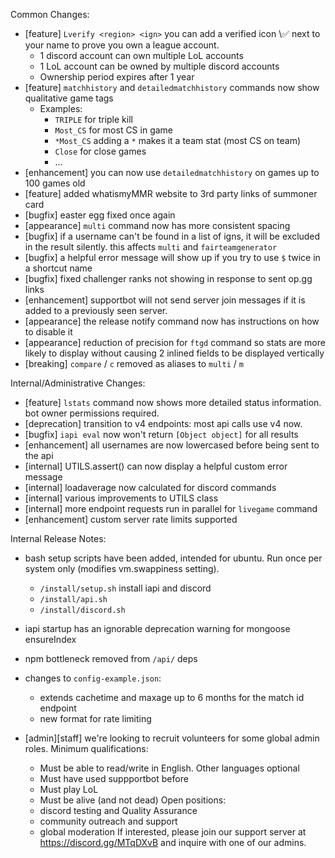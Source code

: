Common Changes:
- [feature] `Lverify <region> <ign>` you can add a verified icon \✅ next to your name to prove you own a league account.
    - 1 discord account can own multiple LoL accounts
    - 1 LoL account can be owned by multiple discord accounts
    - Ownership period expires after 1 year
- [feature] `matchhistory` and `detailedmatchhistory` commands now show qualitative game tags
    - Examples:
        - `TRIPLE` for triple kill
        - `Most_CS` for most CS in game
        - `*Most_CS` adding a `*` makes it a team stat (most CS on team)
        - `Close` for close games
        - ...
- [enhancement] you can now use `detailedmatchhistory` on games up to 100 games old
- [feature] added whatismyMMR website to 3rd party links of summoner card
- [bugfix] easter egg fixed once again
- [appearance] `multi` command now has more consistent spacing
- [bugfix] if a username can't be found in a list of igns, it will be excluded in the result silently. this affects `multi` and `fairteamgenerator`
- [bugfix] a helpful error message will show up if you try to use `$` twice in a shortcut name
- [bugfix] fixed challenger ranks not showing in response to sent op.gg links
- [enhancement] supportbot will not send server join messages if it is added to a previously seen server.
- [appearance] the release notify command now has instructions on how to disable it
- [appearance] reduction of precision for `ftgd` command so stats are more likely to display without causing 2 inlined fields to be displayed vertically
- [breaking] `compare` / `c` removed as aliases to `multi` / `m`

Internal/Administrative Changes:
- [feature] `lstats` command now shows more detailed status information. bot owner permissions required.
- [deprecation] transition to v4 endpoints: most api calls use v4 now.
- [bugfix] `iapi eval` now won't return `[Object object]` for all results
- [enhancement] all usernames are now lowercased before being sent to the api
- [internal] UTILS.assert() can now display a helpful custom error message
- [internal] loadaverage now calculated for discord commands
- [internal] various improvements to UTILS class
- [internal] more endpoint requests run in parallel for `livegame` command
- [enhancement] custom server rate limits supported


Internal Release Notes:
- bash setup scripts have been added, intended for ubuntu. Run once per system only (modifies vm.swappiness setting).
    - `/install/setup.sh` install iapi and discord
    - `/install/api.sh`
    - `/install/discord.sh`
- iapi startup has an ignorable deprecation warning for mongoose ensureIndex
- npm bottleneck removed from `/api/` deps
- changes to `config-example.json`:
    - extends cachetime and maxage up to 6 months for the match id endpoint
    - new format for rate limiting


- [admin][staff] we're looking to recruit volunteers for some global admin roles. Minimum qualifications:
    - Must be able to read/write in English. Other languages optional
    - Must have used suppportbot before
    - Must play LoL
    - Must be alive (and not dead)
Open positions:
    - discord testing and Quality Assurance
    - community outreach and support
    - global moderation
If interested, please join our support server at <https://discord.gg/MTqDXvB> and inquire with one of our admins.